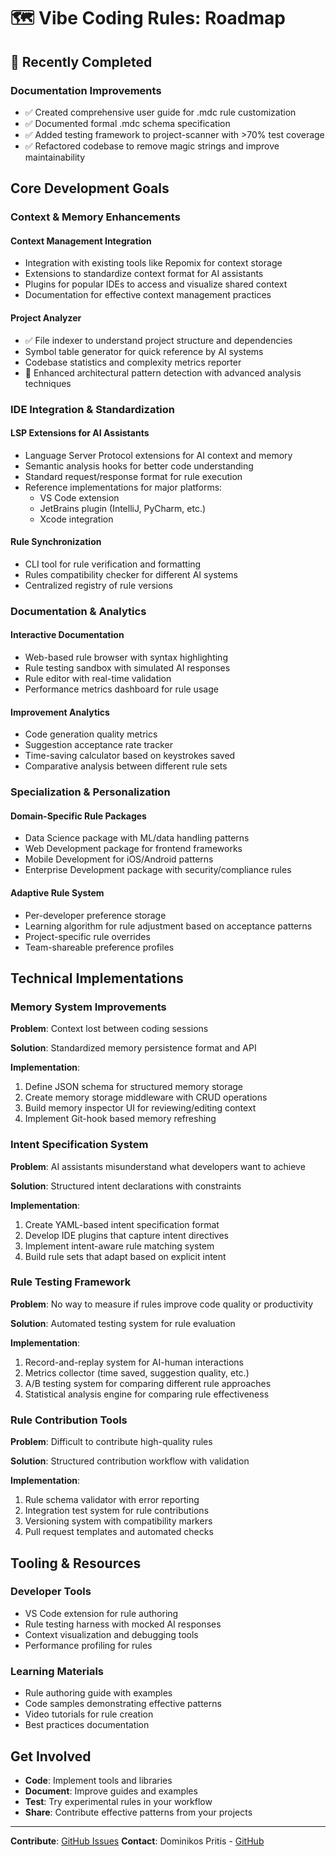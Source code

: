 # 🗺️ Vibe Coding Rules: Roadmap

## 🎯 Recently Completed

### Documentation Improvements
- ✅ Created comprehensive user guide for .mdc rule customization
- ✅ Documented formal .mdc schema specification
- ✅ Added testing framework to project-scanner with >70% test coverage
- ✅ Refactored codebase to remove magic strings and improve maintainability

## Core Development Goals

### Context & Memory Enhancements

#### Context Management Integration
- Integration with existing tools like Repomix for context storage
- Extensions to standardize context format for AI assistants
- Plugins for popular IDEs to access and visualize shared context
- Documentation for effective context management practices

#### Project Analyzer
- ✅ File indexer to understand project structure and dependencies
- Symbol table generator for quick reference by AI systems
- Codebase statistics and complexity metrics reporter
- 🔄 Enhanced architectural pattern detection with advanced analysis techniques

### IDE Integration & Standardization

#### LSP Extensions for AI Assistants
- Language Server Protocol extensions for AI context and memory
- Semantic analysis hooks for better code understanding
- Standard request/response format for rule execution
- Reference implementations for major platforms:
  - VS Code extension
  - JetBrains plugin (IntelliJ, PyCharm, etc.)
  - Xcode integration

#### Rule Synchronization
- CLI tool for rule verification and formatting
- Rules compatibility checker for different AI systems
- Centralized registry of rule versions

### Documentation & Analytics

#### Interactive Documentation
- Web-based rule browser with syntax highlighting
- Rule testing sandbox with simulated AI responses
- Rule editor with real-time validation
- Performance metrics dashboard for rule usage

#### Improvement Analytics
- Code generation quality metrics
- Suggestion acceptance rate tracker
- Time-saving calculator based on keystrokes saved
- Comparative analysis between different rule sets

### Specialization & Personalization

#### Domain-Specific Rule Packages
- Data Science package with ML/data handling patterns
- Web Development package for frontend frameworks
- Mobile Development for iOS/Android patterns
- Enterprise Development package with security/compliance rules

#### Adaptive Rule System
- Per-developer preference storage
- Learning algorithm for rule adjustment based on acceptance patterns
- Project-specific rule overrides
- Team-shareable preference profiles

## Technical Implementations

### Memory System Improvements

**Problem**: Context lost between coding sessions

**Solution**: Standardized memory persistence format and API

**Implementation**:
1. Define JSON schema for structured memory storage
2. Create memory storage middleware with CRUD operations
3. Build memory inspector UI for reviewing/editing context
4. Implement Git-hook based memory refreshing

### Intent Specification System

**Problem**: AI assistants misunderstand what developers want to achieve

**Solution**: Structured intent declarations with constraints

**Implementation**:
1. Create YAML-based intent specification format
2. Develop IDE plugins that capture intent directives
3. Implement intent-aware rule matching system
4. Build rule sets that adapt based on explicit intent

### Rule Testing Framework

**Problem**: No way to measure if rules improve code quality or productivity

**Solution**: Automated testing system for rule evaluation

**Implementation**:
1. Record-and-replay system for AI-human interactions
2. Metrics collector (time saved, suggestion quality, etc.)
3. A/B testing system for comparing different rule approaches
4. Statistical analysis engine for comparing rule effectiveness

### Rule Contribution Tools

**Problem**: Difficult to contribute high-quality rules

**Solution**: Structured contribution workflow with validation

**Implementation**:
1. Rule schema validator with error reporting
2. Integration test system for rule contributions
3. Versioning system with compatibility markers
4. Pull request templates and automated checks

## Tooling & Resources

### Developer Tools
- VS Code extension for rule authoring
- Rule testing harness with mocked AI responses
- Context visualization and debugging tools
- Performance profiling for rules

### Learning Materials
- Rule authoring guide with examples
- Code samples demonstrating effective patterns
- Video tutorials for rule creation
- Best practices documentation

## Get Involved

- **Code**: Implement tools and libraries
- **Document**: Improve guides and examples
- **Test**: Try experimental rules in your workflow
- **Share**: Contribute effective patterns from your projects

---

**Contribute**: [GitHub Issues](https://github.com/idominikosgr/Vibe-Coding-Rules/issues)
**Contact**: Dominikos Pritis - [GitHub](https://github.com/idominikosgr)
